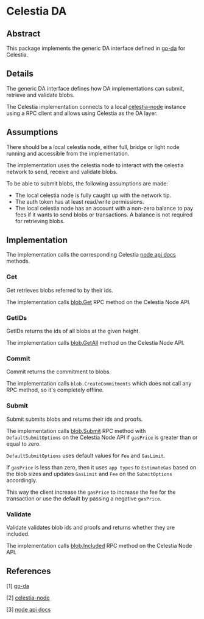 # Celestia DA

## Abstract

This package implements the generic DA interface defined in [go-da] for Celestia.

## Details

The generic DA interface defines how DA implementations can submit, retrieve and validate blobs.

The Celestia implementation connects to a local [celestia-node] instance using a RPC client and allows using Celestia as the DA layer.

## Assumptions

There should be a local celestia node, either full, bridge or light node running and accessible from the implementation.

The implementation uses the celestia node to interact with the celestia network to send, receive and validate blobs.

To be able to submit blobs, the following assumptions are made:

* The local celestia node is fully caught up with the network tip.
* The auth token has at least read/write permissions.
* The local celestia node has an account with a non-zero balance to pay fees if it wants to send blobs or transactions. A balance is not required for retrieving blobs.

## Implementation

The implementation calls the corresponding Celestia [node api docs] methods.

### Get

Get retrieves blobs referred to by their ids.

The implementation calls [blob.Get] RPC method on the Celestia Node API.

### GetIDs

GetIDs returns the ids of all blobs at the given height.

The implementation calls [blob.GetAll] method on the Celestia Node API.

### Commit

Commit returns the commitment to blobs.

The implementation calls `blob.CreateCommitments` which does not call any RPC method, so it's completely offline.

### Submit

Submit submits blobs and returns their ids and proofs.

The implementation calls [blob.Submit] RPC method with `DefaultSubmitOptions` on the Celestia Node API if `gasPrice` is greater than or equal to zero.

`DefaultSubmitOptions` uses default values for `Fee` and `GasLimit`.

If `gasPrice` is less than zero, then it uses `app types` to `EstimateGas` based on the blob sizes and updates `GasLimit` and `Fee` on the `SubmitOptions` accordingly.

This way the client increase the `gasPrice` to increase the fee for the transaction or use the default by passing a negative `gasPrice`.

### Validate

Validate validates blob ids and proofs and returns whether they are included.

The implementation calls [blob.Included] RPC method on the Celestia Node API.

## References

[1] [go-da]

[2] [celestia-node]

[3] [node api docs]

[go-da]: https://github.com/rollkit/go-da
[celestia-node]: https://github.com/celestiaorg/celestia-node
[node api docs]: https://node-rpc-docs.celestia.org/?version=v0.11.0
[blob.Get]: https://node-rpc-docs.celestia.org/?version=v0.11.0#blob.Get
[blob.GetAll]: https://node-rpc-docs.celestia.org/?version=v0.11.0#blob.GetAll
[blob.Submit]: https://node-rpc-docs.celestia.org/?version=v0.11.0#blob.Submit
[blob.Included]: https://node-rpc-docs.celestia.org/?version=v0.11.0#blob.Included
